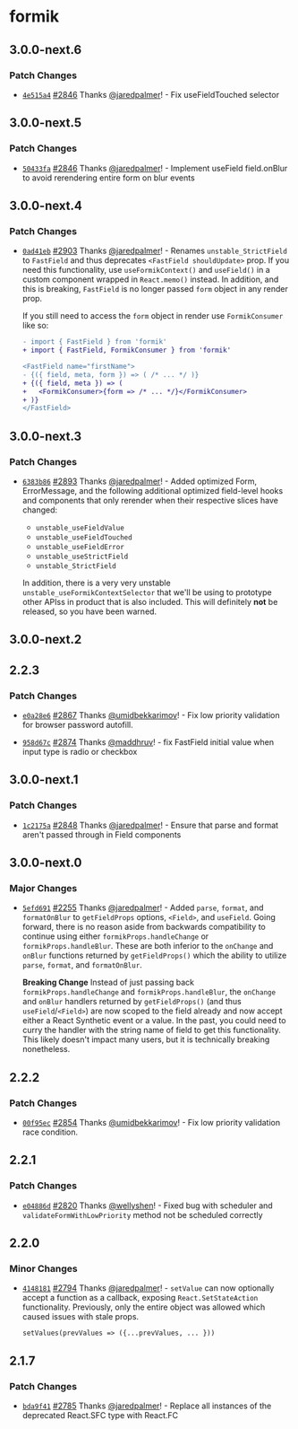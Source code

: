 # formik

## 3.0.0-next.6

### Patch Changes

- [`4e515a4`](https://github.com/formium/formik/commit/4e515a4ab336863db69d81611275231e9301b7df) [#2846](https://github.com/formium/formik/pull/2846) Thanks [@jaredpalmer](https://github.com/jaredpalmer)! - Fix useFieldTouched selector

## 3.0.0-next.5

### Patch Changes

- [`50433fa`](https://github.com/formium/formik/commit/50433fa3cec2cb1ae11176dc713d5f011fcc758d) [#2846](https://github.com/formium/formik/pull/2846) Thanks [@jaredpalmer](https://github.com/jaredpalmer)! - Implement useField field.onBlur to avoid rerendering entire form on blur events

## 3.0.0-next.4

### Patch Changes

- [`0ad41eb`](https://github.com/formium/formik/commit/0ad41ebc8ddd8d7fa40dc7364b7cdcfcc4b8c298) [#2903](https://github.com/formium/formik/pull/2903) Thanks [@jaredpalmer](https://github.com/jaredpalmer)! - Renames `unstable_StrictField` to `FastField` and thus deprecates `<FastField shouldUpdate>` prop. If you need this functionality, use `useFormikContext()` and `useField()` in a custom component wrapped in `React.memo()` instead. In addition, and this is breaking, `FastField` is no longer passed `form` object in any render prop.

  If you still need to access the `form` object in render use `FormikConsumer` like so:

  ```diff
  - import { FastField } from 'formik'
  + import { FastField, FormikConsumer } from 'formik'

  <FastField name="firstName">
  - {({ field, meta, form }) => ( /* ... */ )}
  + {({ field, meta }) => (
  +   <FormikConsumer>{form => /* ... */}</FormikConsumer>
  + )}
  </FastField>
  ```

## 3.0.0-next.3

### Patch Changes

- [`6383b86`](https://github.com/formium/formik/commit/6383b86d3123a3348e4fa6abba4fe0c3652cb5a4) [#2893](https://github.com/formium/formik/pull/2893) Thanks [@jaredpalmer](https://github.com/jaredpalmer)! - Added optimized Form, ErrorMessage, and the following additional optimized field-level hooks
  and components that only rerender when their respective slices have changed:

  - `unstable_useFieldValue`
  - `unstable_useFieldTouched`
  - `unstable_useFieldError`
  - `unstable_useStrictField`
  - `unstable_StrictField`

  In addition, there is a very very unstable `unstable_useFormikContextSelector` that we'll be using
  to prototype other APIss in product that is also included. This will definitely **not** be released, so you have been warned.

## 3.0.0-next.2

## 2.2.3

### Patch Changes

- [`e0a28e6`](https://github.com/formium/formik/commit/e0a28e6872ebfd06e636aac84829b60d704b0694) [#2867](https://github.com/formium/formik/pull/2867) Thanks [@umidbekkarimov](https://github.com/umidbekkarimov)! - Fix low priority validation for browser password autofill.

* [`958d67c`](https://github.com/formium/formik/commit/958d67ca2c3e006031c31150ea0a42248b28ffc7) [#2874](https://github.com/formium/formik/pull/2874) Thanks [@maddhruv](https://github.com/maddhruv)! - fix FastField initial value when input type is radio or checkbox

## 3.0.0-next.1

### Patch Changes

- [`1c2175a`](https://github.com/formium/formik/commit/1c2175a24b1d1223b4cdedf424ef62057edf0063) [#2848](https://github.com/formium/formik/pull/2848) Thanks [@jaredpalmer](https://github.com/jaredpalmer)! - Ensure that parse and format aren't passed through in Field components

## 3.0.0-next.0

### Major Changes

- [`5efd691`](https://github.com/formium/formik/commit/5efd691b8784fda6645d362189f55c618f030758) [#2255](https://github.com/formium/formik/pull/2255) Thanks [@jaredpalmer](https://github.com/jaredpalmer)! - Added `parse`, `format`, and `formatOnBlur` to `getFieldProps` options, `<Field>`, and `useField`. Going forward, there is no reason aside from backwards compatibility to continue using either `formikProps.handleChange` or `formikProps.handleBlur`. These are both inferior to the `onChange` and `onBlur` functions returned by `getFieldProps()` which the ability to utilize `parse`, `format`, and `formatOnBlur`.

  **Breaking Change**
  Instead of just passing back `formikProps.handleChange` and `formikProps.handleBlur`, the `onChange` and `onBlur` handlers returned by `getFieldProps()` (and thus `useField`/`<Field>`) are now scoped to the field already and now accept either a React Synthetic event or a value. In the past, you could need to curry the handler with the string name of field to get this functionality. This likely doesn't impact many users, but it is technically breaking nonetheless.

## 2.2.2

### Patch Changes

- [`00f95ec`](https://github.com/formium/formik/commit/00f95ec4ec5266eed8ad4e97b76321205c704d51) [#2854](https://github.com/formium/formik/pull/2854) Thanks [@umidbekkarimov](https://github.com/umidbekkarimov)! - Fix low priority validation race condition.

## 2.2.1

### Patch Changes

- [`e04886d`](https://github.com/formium/formik/commit/e04886db15c7e9b96516b4bd5a1b89d0e895bb7d) [#2820](https://github.com/formium/formik/pull/2820) Thanks [@wellyshen](https://github.com/wellyshen)! - Fixed bug with scheduler and `validateFormWithLowPriority` method not be scheduled correctly

## 2.2.0

### Minor Changes

- [`4148181`](https://github.com/formium/formik/commit/41481819f9187de79c4d948aeaa4ca1d33c53ed7) [#2794](https://github.com/formium/formik/pull/2794) Thanks [@jaredpalmer](https://github.com/jaredpalmer)! - `setValue` can now optionally accept a function as a callback, exposing `React.SetStateAction` functionality. Previously, only the entire object was
  allowed which caused issues with stale props.

  ```tsx
  setValues(prevValues => ({...prevValues, ... }))
  ```

## 2.1.7

### Patch Changes

- [`bda9f41`](https://github.com/formium/formik/commit/bda9f41931fac382eec26b4f1283b881b6bbc240) [#2785](https://github.com/formium/formik/pull/2785) Thanks [@jaredpalmer](https://github.com/jaredpalmer)! - Replace all instances of the deprecated React.SFC type with React.FC
